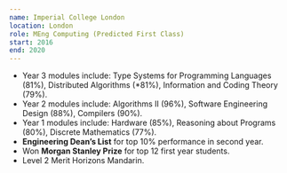 ```yaml
---
name: Imperial College London
location: London
role: MEng Computing (Predicted First Class)
start: 2016
end: 2020
---
```


- Year 3 modules include: Type Systems for Programming Languages (81%), Distributed Algorithms (*81%), Information and Coding Theory (79%).
- Year 2 modules include: Algorithms II (96%), Software Engineering Design (88%), Compilers (90%).
- Year 1 modules include: Hardware (85%), Reasoning about Programs (80%), Discrete Mathematics (77%).
- **Engineering Dean’s List** for top 10% performance in second year.
- Won **Morgan Stanley Prize** for top 12 first year students.
- Level 2 Merit Horizons Mandarin.
